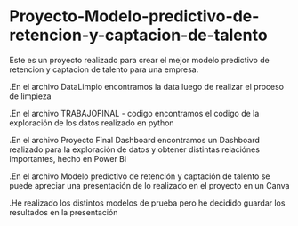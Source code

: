 # Proyecto-Modelo-predictivo-de-retencion-y-captacion-de-talento
Este es un proyecto realizado para crear el mejor modelo predictivo de retencion y captacion de talento para una empresa.

.En el archivo DataLimpio encontramos la data luego de realizar el proceso de limpieza

.En el archivo TRABAJOFINAL - codigo encontramos el codigo de la exploración de los datos realizado en python

.En el archivo Proyecto Final Dashboard encontramos un Dashboard realizado para la exploración de datos y obtener distintas relaciónes importantes, hecho en Power Bi

.En el archivo Modelo predictivo de retención y captación de talento se puede apreciar una presentación de lo realizado en el proyecto en un Canva

.He realizado los distintos modelos de prueba pero he decidido guardar los resultados en la presentación
